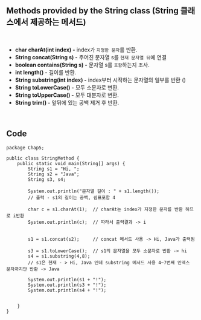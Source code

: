 ## **Methods provided by the String class (String 클래스에서 제공하는 메서드)**

<br>

- **char charAt(int index) -** index가 `지정한 문자`를 반환.
- **String concat(String s) -** 주어진 문자열 s를 `현재 문자열 뒤`에 연결
- **boolean contains(String s) -** 문자열 s를 `포함`하는지 조사.
- **int length() -** 길이를 반환.
- **String substring(int index) -** index부터 시작하는 문자열의 일부를 반환 ()
- **String toLowerCase() -** 모두 소문자로 변환.
- **String toUpperCase() -** 모두 대분자로 변환.
- **String trim() -** 앞뒤에 있는 공백 제거 후 반환.

<br>

## **Code**
```
package Chap5;

public class StringMethod {
	public static void main(String[] args) {
		String s1 = "Hi, ";
		String s2 = "Java";
		String s3, s4;
		
		System.out.println("문자열 길이 : " + s1.length());
		// 출력 - s1의 길이는 공백, 쉼표포함 4
		
		char c = s1.charAt(1);	// charAt는 index가 지정한 문자를 반환 하므로 i반환
		System.out.println(c);	// 따라서 출력결과 -> i
		
		
		s1 = s1.concat(s2);		// concat 메서드 사용 -> Hi, Java가 출력됨
		
		s3 = s1.toLowerCase();	// s1의 문자열을 모두 소문자로 반환 -> hi
		s4 = s1.substring(4,8);	
		// s1은 현재 - > Hi, Java 인데 substring 메서드 사용 4~7번째 인덱스 문자까지만 반환 -> Java 
		
		System.out.println(s1 + "!");
		System.out.println(s3 + "!");
		System.out.println(s4 + "!");
		
		
	}
}
```
